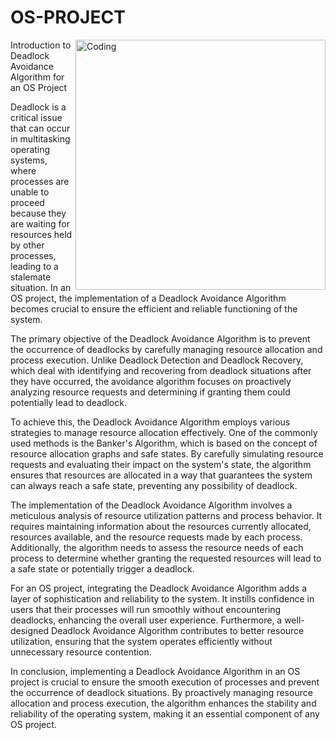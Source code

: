 # OS-PROJECT
<img align="right" alt="Coding" width="400" src="https://cdn.dribbble.com/users/1162077/screenshots/3848914/programmer.gif">
Introduction to Deadlock Avoidance Algorithm for an OS Project

Deadlock is a critical issue that can occur in multitasking operating systems, where processes are unable to proceed because they are waiting for resources held by other processes, leading to a stalemate situation. In an OS project, the implementation of a Deadlock Avoidance Algorithm becomes crucial to ensure the efficient and reliable functioning of the system.

The primary objective of the Deadlock Avoidance Algorithm is to prevent the occurrence of deadlocks by carefully managing resource allocation and process execution. Unlike Deadlock Detection and Deadlock Recovery, which deal with identifying and recovering from deadlock situations after they have occurred, the avoidance algorithm focuses on proactively analyzing resource requests and determining if granting them could potentially lead to deadlock.

To achieve this, the Deadlock Avoidance Algorithm employs various strategies to manage resource allocation effectively. One of the commonly used methods is the Banker's Algorithm, which is based on the concept of resource allocation graphs and safe states. By carefully simulating resource requests and evaluating their impact on the system's state, the algorithm ensures that resources are allocated in a way that guarantees the system can always reach a safe state, preventing any possibility of deadlock.

The implementation of the Deadlock Avoidance Algorithm involves a meticulous analysis of resource utilization patterns and process behavior. It requires maintaining information about the resources currently allocated, resources available, and the resource requests made by each process. Additionally, the algorithm needs to assess the resource needs of each process to determine whether granting the requested resources will lead to a safe state or potentially trigger a deadlock.

For an OS project, integrating the Deadlock Avoidance Algorithm adds a layer of sophistication and reliability to the system. It instills confidence in users that their processes will run smoothly without encountering deadlocks, enhancing the overall user experience. Furthermore, a well-designed Deadlock Avoidance Algorithm contributes to better resource utilization, ensuring that the system operates efficiently without unnecessary resource contention.

In conclusion, implementing a Deadlock Avoidance Algorithm in an OS project is crucial to ensure the smooth execution of processes and prevent the occurrence of deadlock situations. By proactively managing resource allocation and process execution, the algorithm enhances the stability and reliability of the operating system, making it an essential component of any OS project.

